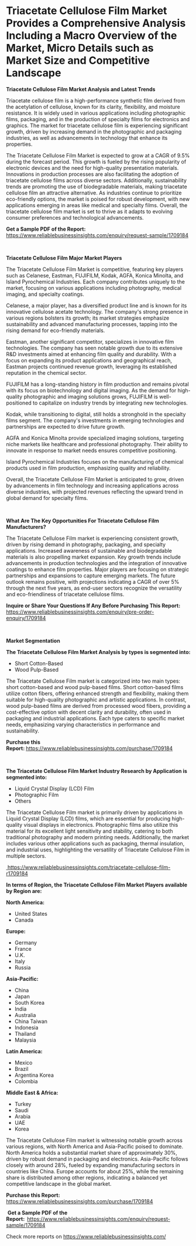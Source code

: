 <p><h1>Triacetate Cellulose Film Market Provides a Comprehensive Analysis Including a Macro Overview of the Market, Micro Details such as Market Size and Competitive Landscape</h1></p><p><strong>Triacetate Cellulose Film Market Analysis and Latest Trends</strong></p>
<p><p>Triacetate cellulose film is a high-performance synthetic film derived from the acetylation of cellulose, known for its clarity, flexibility, and moisture resistance. It is widely used in various applications including photographic films, packaging, and in the production of specialty films for electronics and graphics. The market for triacetate cellulose film is experiencing significant growth, driven by increasing demand in the photographic and packaging industries, as well as advancements in technology that enhance its properties.</p><p>The Triacetate Cellulose Film Market is expected to grow at a CAGR of 9.5% during the forecast period. This growth is fueled by the rising popularity of electronic devices and the need for high-quality presentation materials. Innovations in production processes are also facilitating the adoption of triacetate cellulose films across diverse sectors. Additionally, sustainability trends are promoting the use of biodegradable materials, making triacetate cellulose film an attractive alternative. As industries continue to prioritize eco-friendly options, the market is poised for robust development, with new applications emerging in areas like medical and specialty films. Overall, the triacetate cellulose film market is set to thrive as it adapts to evolving consumer preferences and technological advancements.</p></p>
<p><strong>Get a Sample PDF of the Report:&nbsp;</strong> <a href="https://www.reliablebusinessinsights.com/enquiry/request-sample/1709184?utm_campaign=3134&utm_medium=2&utm_source=Github&utm_content=ia&utm_term=31032025&utm_id=triacetate-cellulose-film">https://www.reliablebusinessinsights.com/enquiry/request-sample/1709184</a></p>
<p>&nbsp;</p>
<p><strong>Triacetate Cellulose Film Major Market Players</strong></p>
<p><p>The Triacetate Cellulose Film Market is competitive, featuring key players such as Celanese, Eastman, FUJIFILM, Kodak, AGFA, Konica Minolta, and Island Pyrochemical Industries. Each company contributes uniquely to the market, focusing on various applications including photography, medical imaging, and specialty coatings.</p><p>Celanese, a major player, has a diversified product line and is known for its innovative cellulose acetate technology. The company's strong presence in various regions bolsters its growth; its market strategies emphasize sustainability and advanced manufacturing processes, tapping into the rising demand for eco-friendly materials.</p><p>Eastman, another significant competitor, specializes in innovative film technologies. The company has seen notable growth due to its extensive R&D investments aimed at enhancing film quality and durability. With a focus on expanding its product applications and geographical reach, Eastman projects continued revenue growth, leveraging its established reputation in the chemical sector.</p><p>FUJIFILM has a long-standing history in film production and remains pivotal with its focus on biotechnology and digital imaging. As the demand for high-quality photographic and imaging solutions grows, FUJIFILM is well-positioned to capitalize on industry trends by integrating new technologies.</p><p>Kodak, while transitioning to digital, still holds a stronghold in the specialty films segment. The company's investments in emerging technologies and partnerships are expected to drive future growth.</p><p>AGFA and Konica Minolta provide specialized imaging solutions, targeting niche markets like healthcare and professional photography. Their ability to innovate in response to market needs ensures competitive positioning.</p><p>Island Pyrochemical Industries focuses on the manufacturing of chemical products used in film production, emphasizing quality and reliability.</p><p>Overall, the Triacetate Cellulose Film Market is anticipated to grow, driven by advancements in film technology and increasing applications across diverse industries, with projected revenues reflecting the upward trend in global demand for specialty films.</p></p>
<p>&nbsp;</p>
<p><strong>What Are The Key Opportunities For Triacetate Cellulose Film Manufacturers?</strong></p>
<p><p>The Triacetate Cellulose Film market is experiencing consistent growth, driven by rising demand in photography, packaging, and specialty applications. Increased awareness of sustainable and biodegradable materials is also propelling market expansion. Key growth trends include advancements in production technologies and the integration of innovative coatings to enhance film properties. Major players are focusing on strategic partnerships and expansions to capture emerging markets. The future outlook remains positive, with projections indicating a CAGR of over 5% through the next five years, as end-user sectors recognize the versatility and eco-friendliness of triacetate cellulose films.</p></p>
<p><strong>Inquire or Share Your Questions If Any Before Purchasing This Report:</strong> <a href="https://www.reliablebusinessinsights.com/enquiry/pre-order-enquiry/1709184?utm_campaign=3134&utm_medium=2&utm_source=Github&utm_content=ia&utm_term=31032025&utm_id=triacetate-cellulose-film">https://www.reliablebusinessinsights.com/enquiry/pre-order-enquiry/1709184</a></p>
<p>&nbsp;</p>
<p><strong>Market Segmentation</strong></p>
<p><strong>The Triacetate Cellulose Film Market Analysis by types is segmented into:</strong></p>
<p><ul><li>Short Cotton-Based</li><li>Wood Pulp-Based</li></ul></p>
<p><p>The Triacetate Cellulose Film market is categorized into two main types: short cotton-based and wood pulp-based films. Short cotton-based films utilize cotton fibers, offering enhanced strength and flexibility, making them suitable for high-quality photographic and artistic applications. In contrast, wood pulp-based films are derived from processed wood fibers, providing a cost-effective option with decent clarity and durability, often used in packaging and industrial applications. Each type caters to specific market needs, emphasizing varying characteristics in performance and sustainability.</p></p>
<p><strong>Purchase this Report:&nbsp;</strong><a href="https://www.reliablebusinessinsights.com/purchase/1709184?utm_campaign=3134&utm_medium=2&utm_source=Github&utm_content=ia&utm_term=31032025&utm_id=triacetate-cellulose-film">https://www.reliablebusinessinsights.com/purchase/1709184</a></p>
<p>&nbsp;</p>
<p><strong>The Triacetate Cellulose Film Market Industry Research by Application is segmented into:</strong></p>
<p><ul><li>Liquid Crystal Display (LCD) Film</li><li>Photographic Film</li><li>Others</li></ul></p>
<p><p>The Triacetate Cellulose Film market is primarily driven by applications in Liquid Crystal Display (LCD) films, which are essential for producing high-quality visual displays in electronics. Photographic films also utilize this material for its excellent light sensitivity and stability, catering to both traditional photography and modern printing needs. Additionally, the market includes various other applications such as packaging, thermal insulation, and industrial uses, highlighting the versatility of Triacetate Cellulose Film in multiple sectors.</p></p>
<p><a href="https://www.reliablebusinessinsights.com/triacetate-cellulose-film-r1709184?utm_campaign=3134&utm_medium=2&utm_source=Github&utm_content=ia&utm_term=31032025&utm_id=triacetate-cellulose-film">&nbsp;https://www.reliablebusinessinsights.com/triacetate-cellulose-film-r1709184</a></p>
<p><strong>In terms of Region, the Triacetate Cellulose Film Market Players available by Region are:</strong></p>
<p>
    <p> <strong> North America: </strong>
        <ul>
            <li>United States</li>
            <li>Canada</li>
        </ul>
        </p> 
    <p> <strong> Europe: </strong>
        <ul>
            <li>Germany</li>
            <li>France</li>
            <li>U.K.</li>
            <li>Italy</li>
            <li>Russia</li>
        </ul>
        </p> 
    <p> <strong> Asia-Pacific: </strong>
        <ul>
            <li>China</li>
            <li>Japan</li>
            <li>South Korea</li>
            <li>India</li>
            <li>Australia</li>
            <li>China Taiwan</li>
            <li>Indonesia</li>
            <li>Thailand</li>
            <li>Malaysia</li>
        </ul>
        </p> 
    <p> <strong> Latin America: </strong>
        <ul>
            <li>Mexico</li>
            <li>Brazil</li>
            <li>Argentina Korea</li>
            <li>Colombia</li>
        </ul>
        </p> 
    <p> <strong> Middle East & Africa: </strong>
        <ul>
            <li>Turkey</li>
            <li>Saudi</li>
            <li>Arabia</li>
            <li>UAE</li>
            <li>Korea</li>
        </ul>
    </p>
    </p>
<p><p>The Triacetate Cellulose Film market is witnessing notable growth across various regions, with North America and Asia-Pacific poised to dominate. North America holds a substantial market share of approximately 30%, driven by robust demand in packaging and electronics. Asia-Pacific follows closely with around 28%, fueled by expanding manufacturing sectors in countries like China. Europe accounts for about 25%, while the remaining share is distributed among other regions, indicating a balanced yet competitive landscape in the global market.</p></p>
<p><strong>Purchase this Report: </strong><a href="https://www.reliablebusinessinsights.com/purchase/1709184?utm_campaign=3134&utm_medium=2&utm_source=Github&utm_content=ia&utm_term=31032025&utm_id=triacetate-cellulose-film">https://www.reliablebusinessinsights.com/purchase/1709184</a></p>
<p>&nbsp;<strong>Get a Sample PDF of the Report:&nbsp;&nbsp;</strong><a href="https://www.reliablebusinessinsights.com/enquiry/request-sample/1709184?utm_campaign=3134&utm_medium=2&utm_source=Github&utm_content=ia&utm_term=31032025&utm_id=triacetate-cellulose-film">https://www.reliablebusinessinsights.com/enquiry/request-sample/1709184</a></p>
<p><strong></strong></p>
<p>Check more reports on <a href="https://www.reliablebusinessinsights.com/?utm_campaign=3134&utm_medium=2&utm_source=Github&utm_content=ia&utm_term=31032025&utm_id=triacetate-cellulose-film">https://www.reliablebusinessinsights.com/</a></p>
